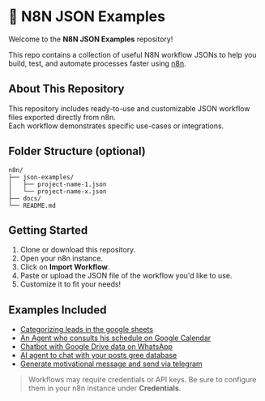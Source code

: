# 🧩 N8N JSON Examples

Welcome to the **N8N JSON Examples** repository!  

This repo contains a collection of useful N8N workflow JSONs to help you build, test, and automate processes faster using [n8n](https://n8n.io).

## About This Repository

This repository includes ready-to-use and customizable JSON workflow files exported directly from n8n.  
Each workflow demonstrates specific use-cases or integrations.

## Folder Structure (optional)

```
n8n/
├── json-examples/
│   ├── project-name-1.json
│   └── project-name-x.json
├── docs/
└── README.md
```

## Getting Started
1. Clone or download this repository.
2. Open your n8n instance.
3. Click on **Import Workflow**.
4. Paste or upload the JSON file of the workflow you'd like to use.
5. Customize it to fit your needs!

## Examples Included
- [Categorizing leads in the google sheets](/json-examples/ai-agent-categorizing-leads-google-sheets.json)
- [An Agent who consults his schedule on Google Calendar](/json-examples/ai-agent-check-google-calendar.json)
- [Chatbot with Google Drive data on WhatsApp](/json-examples/ai-agent-google-drive-and-whatsapp.json)
- [AI agent to chat with your posts gree database](/json-examples/ai-agent-query-postgree-database.json)
- [Generate motivational message and send via telegram](/json-examples/ai-agent-telegram_message.json)

> Workflows may require credentials or API keys. Be sure to configure them in your n8n instance under **Credentials**.